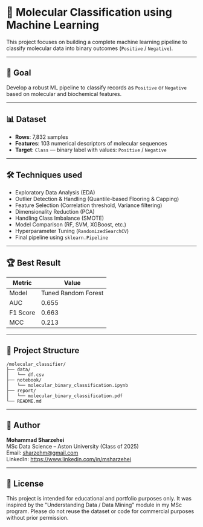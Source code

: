 # 🧬 Molecular Classification using Machine Learning

This project focuses on building a complete machine learning pipeline to classify molecular data into binary outcomes (`Positive` / `Negative`).

---

## 🎯 Goal
Develop a robust ML pipeline to classify records as `Positive` or `Negative` based on molecular and biochemical features.

---

## 📊 Dataset
- **Rows**: 7,832 samples  
- **Features**: 103 numerical descriptors of molecular sequences  
- **Target**: `Class` — binary label with values: `Positive` / `Negative`

---

## 🛠️ Techniques used
- Exploratory Data Analysis (EDA)
- Outlier Detection & Handling (Quantile-based Flooring & Capping)
- Feature Selection (Correlation threshold, Variance filtering)
- Dimensionality Reduction (PCA)
- Handling Class Imbalance (SMOTE)
- Model Comparison (RF, SVM, XGBoost, etc.)
- Hyperparameter Tuning (`RandomizedSearchCV`)
- Final pipeline using `sklearn.Pipeline`

---

## 🏆 Best Result
| Metric     | Value  |
|------------|--------|
| Model  | Tuned Random Forest |
| AUC        | 0.655 |
| F1 Score   | 0.663 |
| MCC        | 0.213 |

---

## 📁 Project Structure

```
/molecular_classifier/
├── data/
│   └── df.csv
├── notebook/
│   └── molecular_binary_classification.ipynb
├── report/
│   └── molecular_binary_classification.pdf
└── README.md
```

---

## 👤 Author
**Mohammad Sharzehei**  
MSc Data Science – Aston University (Class of 2025)  
Email: sharzehm@gmail.com  
LinkedIn: https://www.linkedin.com/in/msharzehei

---

## 📄 License

This project is intended for educational and portfolio purposes only. It was inspired by the "Understanding Data / Data Mining" module in my MSc program. Please do not reuse the dataset or code for commercial purposes without prior permission.
